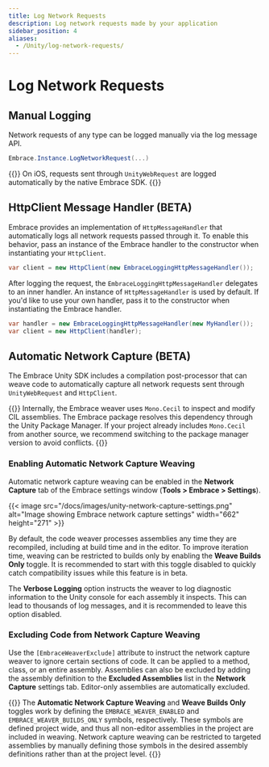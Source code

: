 ```yaml
---
title: Log Network Requests
description: Log network requests made by your application
sidebar_position: 4
aliases:
  - /Unity/log-network-requests/
---
```


# Log Network Requests

## Manual Logging

Network requests of any type can be logged manually via the log message API.

```csharp
Embrace.Instance.LogNetworkRequest(...)
```

{{<hint warning>}}
On iOS, requests sent through `UnityWebRequest` are logged automatically by the native Embrace SDK.
{{</hint>}}

## HttpClient Message Handler (BETA)

Embrace provides an implementation of `HttpMessageHandler` that automatically logs all network requests passed through it. To enable this behavior, pass an instance of the Embrace handler to the constructor when instantiating your `HttpClient`.

```csharp
var client = new HttpClient(new EmbraceLoggingHttpMessageHandler());
```

After logging the request, the `EmbraceLoggingHttpMessageHandler` delegates to an inner handler. An instance of `HttpMessageHandler` is used by default. If you'd like to use your own handler, pass it to the constructor when instantiating the Embrace handler.

```csharp
var handler = new EmbraceLoggingHttpMessageHandler(new MyHandler());
var client = new HttpClient(handler);
```

## Automatic Network Capture (BETA)

The Embrace Unity SDK includes a compilation post-processor that can weave code to automatically capture all network requests sent through `UnityWebRequest` and `HttpClient`. 

{{<hint warning>}}
Internally, the Embrace weaver uses `Mono.Cecil` to inspect and modify CIL assemblies. The Embrace package resolves this dependency through the Unity Package Manager. If your project already includes `Mono.Cecil` from another source, we recommend switching to the package manager version to avoid conflicts.
{{</hint>}}

### Enabling Automatic Network Capture Weaving

Automatic network capture weaving can be enabled in the **Network Capture** tab of the Embrace settings window (**Tools > Embrace > Settings**). 

{{< image src="/docs/images/unity-network-capture-settings.png" alt="Image showing Embrace network capture settings" width="662" height="271" >}}

By default, the code weaver processes assemblies any time they are recompiled, including at build time and in the editor. To improve iteration time, weaving can be restricted to builds only by enabling the **Weave Builds Only** toggle. It is recommended to start with this toggle disabled to quickly catch compatibility issues while this feature is in beta.

The **Verbose Logging** option instructs the weaver to log diagnostic information to the Unity console for each assembly it inspects. This can lead to thousands of log messages, and it is recommended to leave this option disabled.

### Excluding Code from Network Capture Weaving

Use the `[EmbraceWeaverExclude]` attribute to instruct the network capture weaver to ignore certain sections of code. It can be applied to a method, class, or an entire assembly. Assemblies can also be excluded by adding the assembly definition to the **Excluded Assemblies** list in the **Network Capture** settings tab. Editor-only assemblies are automatically excluded.

{{<hint warning>}}
The **Automatic Network Capture Weaving** and **Weave Builds Only** toggles work by defining the `EMBRACE_WEAVER_ENABLED` and `EMBRACE_WEAVER_BUILDS_ONLY` symbols, respectively. These symbols are defined project wide, and thus all non-editor assemblies in the project are included in weaving. Network capture weaving can be restricted to targeted assemblies by manually defining those symbols in the desired assembly definitions rather than at the project level.
{{</hint>}}